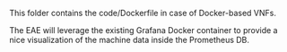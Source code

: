 This folder contains the code/Dockerfile in case of Docker-based VNFs.

The EAE will leverage the existing Grafana Docker container to provide a nice visualization of the machine data inside the Prometheus DB.